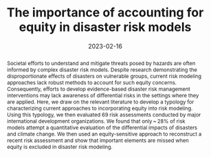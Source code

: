 ---
slug: the-importance-of-accounting-for-equity-in-disaster-risk-models
title: The importance of accounting for equity in disaster risk models
createdDate: 2023-10-24
type: journal-article
topics:
  - risk
  - equity
members:
  - robert-soden
  - david-lallemant
date: 2023-02-16
status: "published"
section: ["contents"]
is_featured: false
url: "https://www.nature.com/articles/s43247-023-00699-4"
thumbnail: "img/content-j-soden-equityrisk.png"
authors: "Robert Soden, David Lallemant, Manveer Kalirai, Celine Liu, Dennis Wagenaar, Sophia Jit"
publication: "Communications Earth and Environment"
description: " Despite research demonstrating the disproportionate effects of disasters on vulnerable groups, current risk modeling approaches lack robust methods to account for such equity concerns. Consequently, efforts to develop evidence-based disaster risk management interventions may lack awareness of differential risks in the settings where they are applied. Here, we draw on the relevant literature to develop a typology for characterizing current approaches to incorporating equity into risk modeling."
citation: "Soden, R., Lallemant, D., Kalirai, M., Liu, C., Wagenaar, D., & Jit, S. (2023). The importance of accounting for equity in disaster risk models. Communications Earth & Environment, 4(1), Article 1. "
citationLink: "https://doi.org/10.1038/s43247-023-01039-2"
abstract: "Societal efforts to understand and mitigate threats posed by hazards are often informed by complex disaster risk models. Despite research demonstrating the disproportionate effects of disasters on vulnerable groups, current risk modeling approaches lack robust methods to account for such equity concerns. Consequently, efforts to develop evidence-based disaster risk management interventions may lack awareness of differential risks in the settings where they are applied. Here, we draw on the relevant literature to develop a typology for characterizing current approaches to incorporating equity into risk modeling. Using this typology, we then evaluated 69 risk assessments conducted by major international development organizations. We found that only ~ 28% of risk models attempt a quantitative evaluation of the differential impacts of disasters and climate change. We then used an equity-sensitive approach to reconstruct a recent risk assessment and show that important elements are missed when equity is excluded in disaster risk modeling."
---